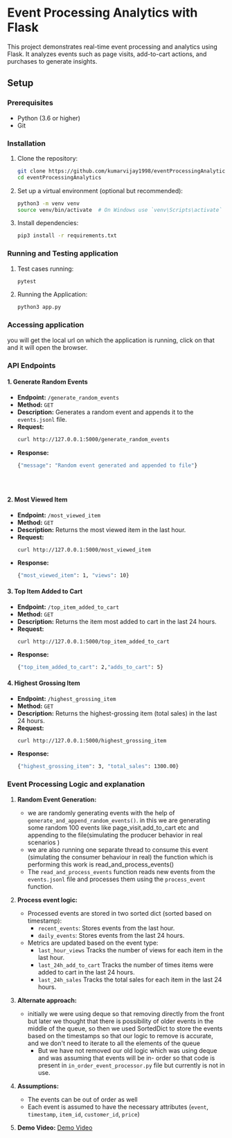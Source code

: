 # Event Processing Analytics with Flask

This project demonstrates real-time event processing and analytics using Flask. It analyzes events such as page visits, add-to-cart actions, and purchases to generate insights.

## Setup

### Prerequisites

- Python (3.6 or higher)
- Git

### Installation

1. Clone the repository:
   ```bash
   git clone https://github.com/kumarvijay1998/eventProcessingAnalytics.git
   cd eventProcessingAnalytics
2. Set up a virtual environment (optional but recommended):
   ```bash
   python3 -m venv venv
   source venv/bin/activate  # On Windows use `venv\Scripts\activate`

3. Install dependencies:
   ```bash
   pip3 install -r requirements.txt
   
### Running and Testing application
1. Test cases running:
   ```bash
   pytest
2. Running the Application:
   ```bash
   python3 app.py
   

### Accessing application
you will get the local url on which the application is running, click on that and it will open the browser.

### API Endpoints

#### 1. Generate Random Events
- **Endpoint:** `/generate_random_events`
- **Method:** `GET`
- **Description:** Generates a random event and appends it to the `events.jsonl` file.
- **Request:**
  ```bash
  curl http://127.0.0.1:5000/generate_random_events
- **Response:**
  ```bash
  {"message": "Random event generated and appended to file"}


   
#### 2. Most Viewed Item
- **Endpoint:** `/most_viewed_item`
- **Method:** `GET`
- **Description:** Returns the most viewed item in the last hour.
- **Request:**
  ```bash
  curl http://127.0.0.1:5000/most_viewed_item
- **Response:**
  ```bash
  {"most_viewed_item": 1, "views": 10}
  
#### 3. Top Item Added to Cart
- **Endpoint:** `/top_item_added_to_cart`
- **Method:** `GET`
- **Description:** Returns the item most added to cart in the last 24 hours.
- **Request:**
  ```bash
  curl http://127.0.0.1:5000/top_item_added_to_cart
- **Response:**
  ```bash
  {"top_item_added_to_cart": 2,"adds_to_cart": 5}
  
#### 4. Highest Grossing Item
- **Endpoint:** `/highest_grossing_item`
- **Method:** `GET`
- **Description:** Returns the highest-grossing item (total sales) in the last 24 hours.
- **Request:**
  ```bash
  curl http://127.0.0.1:5000/highest_grossing_item
- **Response:**
  ```bash
  {"highest_grossing_item": 3, "total_sales": 1300.00}
  

### Event Processing Logic and explanation
1. **Random Event Generation:**
    - we are randomly generating events with the help of `generate_and_append_random_events()`. in this we are
    generating some random 100 events like page_visit,add_to_cart etc and appending to the file(simulating
      the producer behavior in real scenarios )
   - we are also running one separate thread to consume this event (simulating the consumer behaviour in real)
     the function which is performing this work is read_and_process_events()
   - The `read_and_process_events` function reads new events from the `events.jsonl` file and processes them using the `process_event` function.

    
2. **Process event logic:**
   - Processed events are stored in two sorted dict (sorted based on timestamp):
     - `recent_events`: Stores events from the last hour.
     - `daily_events`: Stores events from the last 24 hours.
   - Metrics are updated based on the event type:
     - `last_hour_views` Tracks the number of views for each item in the last hour.
     - `last_24h_add_to_cart` Tracks the number of times items were added to cart in the last 24 hours.
     - `last_24h_sales` Tracks the total sales for each item in the last 24 hours. 
       
3. **Alternate approach:**
    - initially we were using deque so that removing directly from the front but later we thought
    that there is possibility of older events in the middle of the queue, so then we used SortedDict to store
      the events based on the timestamps so that our logic to remove is accurate, and we don't need to iterate
      to all the elements of the queue
      - But we have not removed our old logic which was using deque and was assuming that events will be in-
    order so that code is present in `in_order_event_processor.py` file but currently is not in use.
4. **Assumptions:** 
   - The events can be out of order as well
   - Each event is assumed to have the necessary attributes (`event`, `timestamp`, `item_id`, `customer_id`, `price`)
    
5. **Demo Video:**
    [Demo Video](https://drive.google.com/file/d/1WmSnTF_N6ZPXMo3jAZTi8Kl1LO1ebXTT/view?usp=share_link)

